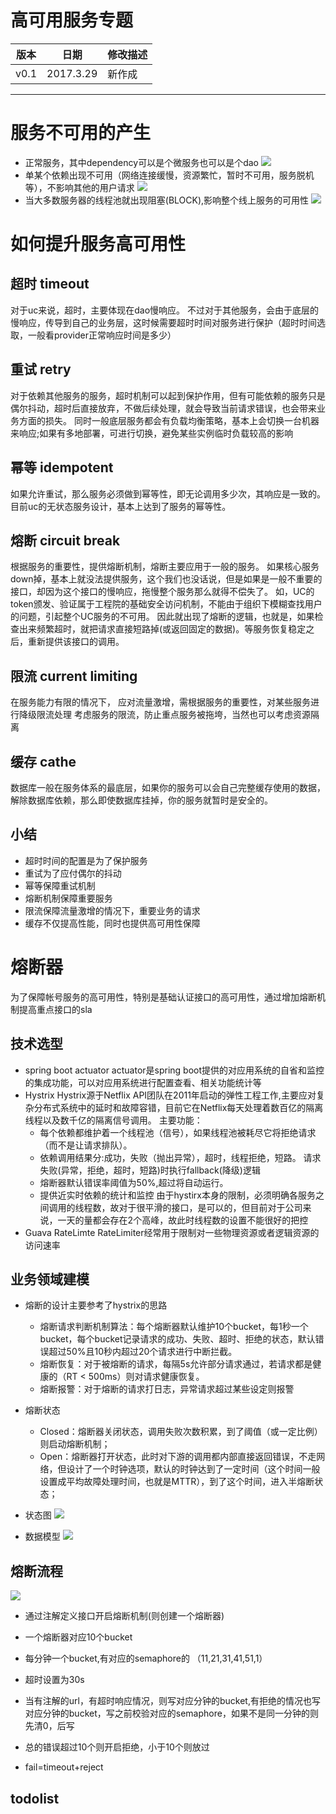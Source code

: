 高可用服务专题
===
|**版本**|日期|修改描述|
|:-:|:-:|:-|
|v0.1|2017.3.29|新作成|
---
# 服务不可用的产生
- 正常服务，其中dependency可以是个微服务也可以是个dao
![](images/request_normal.png)
- 单某个依赖出现不可用（网络连接缓慢，资源繁忙，暂时不可用，服务脱机等），不影响其他的用户请求
![](images/request_block.png)
- 当大多数服务器的线程池就出现阻塞(BLOCK),影响整个线上服务的可用性
![](images/request_blockmore.png)
# 如何提升服务高可用性
## 超时 timeout
对于uc来说，超时，主要体现在dao慢响应。
不过对于其他服务，会由于底层的慢响应，传导到自己的业务层，这时候需要超时时间对服务进行保护（超时时间选取，一般看provider正常响应时间是多少）
## 重试 retry
对于依赖其他服务的服务，超时机制可以起到保护作用，但有可能依赖的服务只是偶尔抖动，超时后直接放弃，不做后续处理，就会导致当前请求错误，也会带来业务方面的损失。
同时一般底层服务都会有负载均衡策略，基本上会切换一台机器来响应;如果有多地部署，可进行切换，避免某些实例临时负载较高的影响
## 幂等 idempotent
如果允许重试，那么服务必须做到幂等性，即无论调用多少次，其响应是一致的。
目前uc的无状态服务设计，基本上达到了服务的幂等性。
## 熔断 circuit break
根据服务的重要性，提供熔断机制，熔断主要应用于一般的服务。
如果核心服务down掉，基本上就没法提供服务，这个我们也没话说，但是如果是一般不重要的接口，却因为这个接口的慢响应，拖慢整个服务那么就得不偿失了。
如，UC的token颁发、验证属于工程院的基础安全访问机制，不能由于组织下模糊查找用户的问题，引起整个UC服务的不可用。
因此就出现了熔断的逻辑，也就是，如果检查出来频繁超时，就把请求直接短路掉(或返回固定的数据)。等服务恢复稳定之后，重新提供该接口的调用。
## 限流 current limiting
在服务能力有限的情况下， 应对流量激增，需根据服务的重要性，对某些服务进行降级限流处理
考虑服务的限流，防止重点服务被拖垮，当然也可以考虑资源隔离
## 缓存 cathe
数据库一般在服务体系的最底层，如果你的服务可以会自己完整缓存使用的数据，解除数据库依赖，那么即使数据库挂掉，你的服务就暂时是安全的。
## 小结
+ 超时时间的配置是为了保护服务
+ 重试为了应付偶尔的抖动
+ 幂等保障重试机制
+ 熔断机制保障重要服务
+ 限流保障流量激增的情况下，重要业务的请求
+ 缓存不仅提高性能，同时也提供高可用性保障

# 熔断器
为了保障帐号服务的高可用性，特别是基础认证接口的高可用性，通过增加熔断机制提高重点接口的sla
## 技术选型
+ spring boot actuator
actuator是spring boot提供的对应用系统的自省和监控的集成功能，可以对应用系统进行配置查看、相关功能统计等
+ Hystrix
Hystrix源于Netflix API团队在2011年启动的弹性工程工作,主要应对复杂分布式系统中的延时和故障容错，目前它在Netflix每天处理着数百亿的隔离线程以及数千亿的隔离信号调用。
主要功能：
   - 每个依赖都维护着一个线程池（信号），如果线程池被耗尽它将拒绝请求（而不是让请求排队）。
   - 依赖调用结果分:成功，失败（抛出异常），超时，线程拒绝，短路。 请求失败(异常，拒绝，超时，短路)时执行fallback(降级)逻辑
   - 熔断器默认错误率阈值为50%,超过将自动运行。
   - 提供近实时依赖的统计和监控
由于hystirx本身的限制，必须明确各服务之间调用的线程数，故对于很平滑的接口，是可以的，但目前对于公司来说，一天的量都会存在2个高峰，故此时线程数的设置不能很好的把控
+ Guava RateLimte
RateLimiter经常用于限制对一些物理资源或者逻辑资源的访问速率

## 业务领域建模
+ 熔断的设计主要参考了hystrix的思路
   - 熔断请求判断机制算法：每个熔断器默认维护10个bucket，每1秒一个bucket，每个bucket记录请求的成功、失败、超时、拒绝的状态，默认错误超过50%且10秒内超过20个请求进行中断拦截。
   - 熔断恢复：对于被熔断的请求，每隔5s允许部分请求通过，若请求都是健康的（RT < 500ms）则对请求健康恢复。
   - 熔断报警：对于熔断的请求打日志，异常请求超过某些设定则报警

+ 熔断状态
   - Closed：熔断器关闭状态，调用失败次数积累，到了阈值（或一定比例）则启动熔断机制；
   - Open：熔断器打开状态，此时对下游的调用都内部直接返回错误，不走网络，但设计了一个时钟选项，默认的时钟达到了一定时间（这个时间一般设置成平均故障处理时间，也就是MTTR），到了这个时间，进入半熔断状态；
+ 状态图
![](images/circuit_block_state.png)
+ 数据模型
![](images/circuit_block_model.png)
## 熔断流程
![](images/circuit_block_seq.png)
+ 通过注解定义接口开启熔断机制(则创建一个熔断器)
+ 一个熔断器对应10个bucket
+ 每分钟一个bucket,有对应的semaphore的  （11,21,31,41,51,1）
+ 超时设置为30s
+ 当有注解的url，有超时响应情况，则写对应分钟的bucket,有拒绝的情况也写对应分钟的bucket，写之前校验对应的semaphore，如果不是同一分钟的则先清0，后写

+ 总的错误超过10个则开启拒绝，小于10个则放过

+ fail=timeout+reject
## todolist


